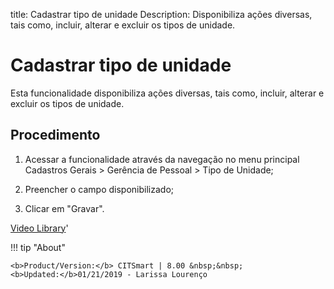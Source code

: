 title: Cadastrar tipo de unidade
Description: Disponibiliza ações diversas, tais como, incluir, alterar e excluir os tipos de unidade. 
# Cadastrar tipo de unidade

Esta funcionalidade disponibiliza ações diversas, tais como, incluir, alterar e excluir os tipos de unidade.

Procedimento
------------

1.  Acessar a funcionalidade através da navegação no menu principal Cadastros
    Gerais \> Gerência de Pessoal \> Tipo de Unidade;

2.  Preencher o campo disponibilizado;

3.  Clicar em "Gravar". 

<i class='fa fa-youtube-play  fa-2x' style='color:#97ce17;vertical-align: middle;'> </i> [Video Library](https://www.youtube.com/playlist?list=PLB5qK2uzf2RNFxIQxcRXE47dvh_IXv3Jd)'

!!! tip "About"

    <b>Product/Version:</b> CITSmart | 8.00 &nbsp;&nbsp;
    <b>Updated:</b>01/21/2019 - Larissa Lourenço


